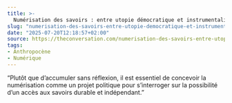 ```yaml
---
title: >-
  Numérisation des savoirs : entre utopie démocratique et instrumentalisation
slug: "numerisation-des-savoirs-entre-utopie-democratique-et-instrumentalisation"
date: "2025-07-20T12:18:57+02:00"
source: https://theconversation.com/numerisation-des-savoirs-entre-utopie-democratique-et-instrumentalisation-245628
tags:
- Anthropocène
- Numérique
---
```

“Plutôt que d’accumuler sans réflexion, il est essentiel de concevoir la numérisation comme un projet politique pour s’interroger sur la possibilité d’un accès aux savoirs durable et indépendant.”